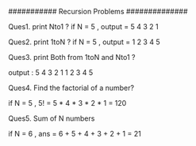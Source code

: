   ########### Recursion Problems ##############

Ques1. print Nto1 ?
if N = 5 , output = 5 4 3 2 1

Ques2. print 1toN ?
if N = 5 , output = 1 2 3 4 5

Ques3. print Both from 1toN and Nto1 ?

output :
5
4
3
2
1
1
2
3
4
5

Ques4. Find the factorial of a number?

if N = 5 , 5! = 5 * 4 * 3 * 2 * 1 = 120

Ques5. Sum of N numbers

if N = 6 , ans = 6 + 5 + 4 + 3 + 2 + 1 = 21

